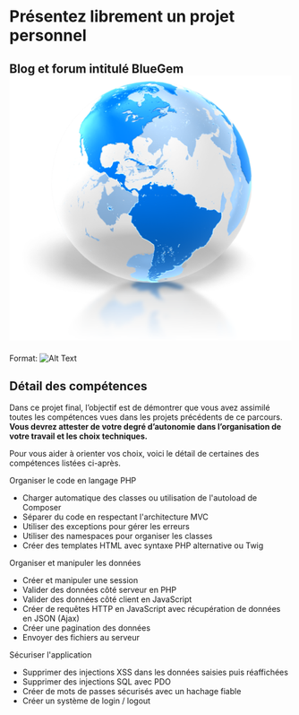 # Présentez librement un projet personnel

## Blog et forum intitulé  __BlueGem__ ![BlueGem Logo](./src/public/images/logo.png)
Format: ![Alt Text](url)

## Détail des compétences
Dans ce projet final, l’objectif est de démontrer que vous avez assimilé toutes les compétences vues dans les projets précédents de ce parcours. **Vous devrez attester de votre degré d’autonomie dans l’organisation de votre travail et les choix techniques.**

Pour vous aider à orienter vos choix, voici le détail de certaines des compétences listées ci-après. 

Organiser le code en langage PHP

* Charger automatique des classes ou utilisation de l'autoload de Composer
* Séparer du code en respectant l'architecture MVC
* Utiliser des exceptions pour gérer les erreurs
* Utiliser des namespaces pour organiser les classes
* Créer des templates HTML avec syntaxe PHP alternative ou Twig

Organiser et manipuler les données

* Créer et manipuler une session
* Valider des données côté serveur en PHP
* Valider des données côté client en JavaScript
* Créer de requêtes HTTP en JavaScript avec récupération de données en JSON (Ajax)
* Créer une pagination des données
* Envoyer des fichiers au serveur

Sécuriser l'application

* Supprimer des injections XSS dans les données saisies puis réaffichées
* Supprimer des injections SQL avec PDO
* Créer de mots de passes sécurisés avec un hachage fiable
* Créer un système de login / logout